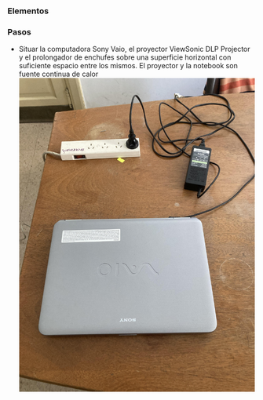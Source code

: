 ### Elementos
#### 
### Pasos
* Situar la computadora Sony Vaio, el proyector ViewSonic DLP Projector y el prolongador de enchufes sobre una superficie horizontal con suficiente espacio entre los mismos. El proyector y la notebook son fuente continua de calor
 ![](images/projector/IMG_1477.jpg)
